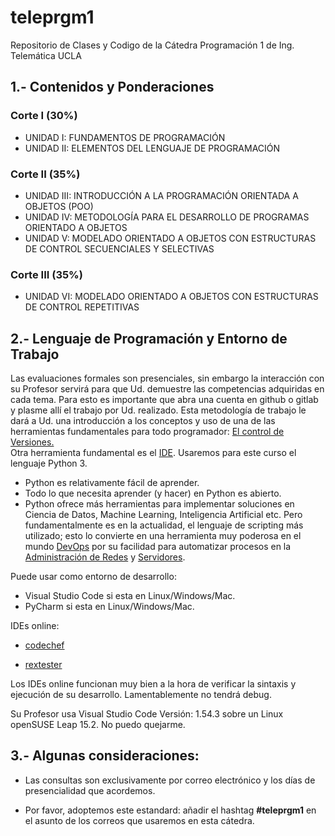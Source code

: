 # teleprgm1
Repositorio de Clases y Codigo de la Cátedra Programación 1 de Ing. Telemática UCLA


## 1.- Contenidos y Ponderaciones 
### Corte I (30%)
- UNIDAD I: FUNDAMENTOS DE PROGRAMACIÓN
- UNIDAD II: ELEMENTOS DEL LENGUAJE DE PROGRAMACIÓN
### Corte II (35%)
- UNIDAD III: INTRODUCCIÓN A LA PROGRAMACIÓN ORIENTADA A OBJETOS (POO)
- UNIDAD IV: METODOLOGÍA PARA EL DESARROLLO DE PROGRAMAS ORIENTADO A OBJETOS
- UNIDAD V: MODELADO ORIENTADO A OBJETOS CON ESTRUCTURAS DE CONTROL SECUENCIALES Y SELECTIVAS
### Corte III (35%)
- UNIDAD VI: MODELADO ORIENTADO A OBJETOS CON ESTRUCTURAS DE CONTROL REPETITIVAS

## 2.- Lenguaje de Programación y Entorno de Trabajo
Las evaluaciones formales son presenciales, sin embargo la interacción con su Profesor servirá para que Ud. demuestre las competencias adquiridas en cada tema. Para esto es importante que abra una cuenta en github o gitlab y plasme allí el trabajo por Ud. realizado. Esta metodología de trabajo le dará a Ud. una introducción a los conceptos y uso de una de las herramientas fundamentales para todo programador: [El control de Versiones.](https://es.wikipedia.org/wiki/Control_de_versiones)  
Otra herramienta fundamental es el [IDE](https://es.wikipedia.org/wiki/Entorno_de_desarrollo_integrado). Usaremos para este curso el lenguaje Python 3. 

- Python es relativamente fácil de aprender.
- Todo lo que necesita aprender (y hacer) en Python es abierto.
- Python ofrece más herramientas para implementar soluciones en Ciencia de Datos, Machine Learning, Inteligencia Artificial etc. Pero fundamentalmente es en la actualidad, el lenguaje de scripting más utilizado; esto lo convierte en una herramienta muy poderosa en el mundo [DevOps](https://www.amazon.com/-/es/Noah-Gift/dp/149205769X/ref=pd_sbs_3/142-6151315-3878022?pd_rd_w=bnY4Q&pf_rd_p=3676f086-9496-4fd7-8490-77cf7f43f846&pf_rd_r=SYFX1K4CZB6JTPSR0T18&pd_rd_r=934214c0-d306-468d-be36-2cfe07cdba0d&pd_rd_wg=A6wrV&pd_rd_i=149205769X&psc=1) por su facilidad para automatizar procesos en la [Administración de Redes](https://www.amazon.com/Introduction-Python-Network-Automation-Journey/dp/1484268059) y [Servidores](https://www.amazon.com/Mastering-Python-Scripting-System-Administrators/dp/178913322X).

Puede usar como entorno de desarrollo:

- Visual Studio Code si esta en Linux/Windows/Mac.
- PyCharm si esta en Linux/Windows/Mac.

IDEs online:

- [codechef](https://www.codechef.com/ide)

- [rextester](https://rextester.com/)

Los IDEs online funcionan muy bien a la hora de verificar la sintaxis y ejecución de su desarrollo. Lamentablemente no tendrá debug.  

Su Profesor usa Visual Studio Code Versión: 1.54.3 sobre un Linux openSUSE Leap 15.2. No puedo quejarme.

## 3.- Algunas consideraciones:

- Las consultas son exclusivamente por correo electrónico y los días de presencialidad que acordemos.

- Por favor, adoptemos este estandard: añadir el hashtag **#teleprgm1** en el asunto de los correos que usaremos en esta cátedra.

